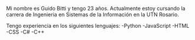 Mi nombre es Guido Bitti y tengo 23 años.
Actualmente estoy cursando la carrera de Ingenieria en Sistemas de la Información en la UTN Rosario.

Tengo experiencia en los siguientes lenguajes:
  -Python
  -JavaScript
  -HTML
  -CSS
  -C#
  -C++
